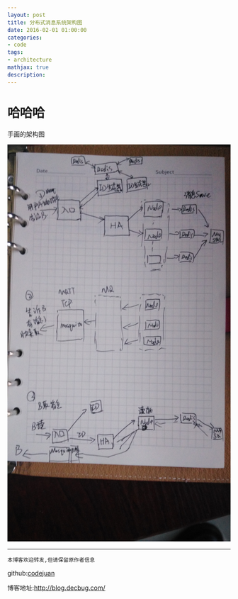 ```yaml
---
layout: post
title: 分布式消息系统架构图
date: 2016-02-01 01:00:00
categories:
- code
tags: 
- architecture
mathjax: true
description: 
---
```



# 哈哈哈

手画的架构图


<!--more-->
![](https://github.com/CodeJuan/codejuan.github.io/raw/master/images/blog/architecture.jpg)


-----------------------

`本博客欢迎转发,但请保留原作者信息`

github:[codejuan](https://github.com/CodeJuan)

博客地址:http://blog.decbug.com/
